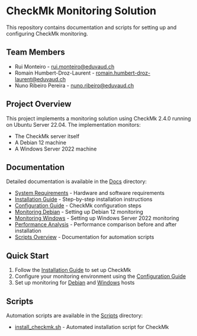# CheckMk Monitoring Solution

This repository contains documentation and scripts for setting up and configuring CheckMk monitoring.

## Team Members

- Rui Monteiro - rui.monteiro@eduvaud.ch
- Romain Humbert-Droz-Laurent - romain.humbert-droz-laurent@eduvaud.ch
- Nuno Ribeiro Pereira - nuno.ribeiro@eduvaud.ch

## Project Overview

This project implements a monitoring solution using CheckMk 2.4.0 running on Ubuntu Server 22.04. The implementation monitors:

- The CheckMk server itself
- A Debian 12 machine
- A Windows Server 2022 machine

## Documentation

Detailed documentation is available in the [Docs](./Docs) directory:

- [System Requirements](./Docs/01_SystemRequirements.md) - Hardware and software requirements
- [Installation Guide](./Docs/02_InstallationGuide.md) - Step-by-step installation instructions
- [Configuration Guide](./Docs/03_ConfigurationGuide.md) - CheckMk configuration steps
- [Monitoring Debian](./Docs/04_MonitoringDebian.md) - Setting up Debian 12 monitoring
- [Monitoring Windows](./Docs/05_MonitoringWindows.md) - Setting up Windows Server 2022 monitoring
- [Performance Analysis](./Docs/06_PerformanceAnalysis.md) - Performance comparison before and after installation
- [Scripts Overview](./Docs/07_ScriptsOverview.md) - Documentation for automation scripts

## Quick Start

1. Follow the [Installation Guide](./Docs/02_InstallationGuide.md) to set up CheckMk
2. Configure your monitoring environment using the [Configuration Guide](./Docs/03_ConfigurationGuide.md)
3. Set up monitoring for [Debian](./Docs/04_MonitoringDebian.md) and [Windows](./Docs/05_MonitoringWindows.md) hosts

## Scripts

Automation scripts are available in the [Scripts](./Scripts) directory:

- [install_checkmk.sh](./Scripts/install_checkmk.sh) - Automated installation script for CheckMk
